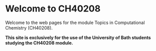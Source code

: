 # Welcome to CH40208

Welcome to the web pages for the module Topics in Computational Chemistry (CH40208). 

**This site is exclusively for the use of the University of Bath students studying the CH40208 module.**